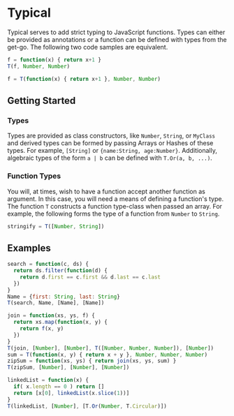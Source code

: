 # Typical
Typical serves to add strict typing to JavaScript functions. Types can
either be provided as annotations or a function can be defined with types
from the get-go. The following two code samples are equivalent.

```javascript
f = function(x) { return x+1 }
T(f, Number, Number)
```
```javascript
f = T(function(x) { return x+1 }, Number, Number)
```

## Getting Started
### Types
Types are provided as class constructors, like `Number`, `String`, or 
`MyClass` and derived types can be formed by passing Arrays or Hashes of
these types. For example, `[String]` or `{name:String, age:Number}`.
Additionally, algebraic types of the form `a | b` can be defined with 
`T.Or(a, b, ...)`.

### Function Types
You will, at times, wish to have a function accept another function as
argument. In this case, you will need a means of defining a function's type.
The function `T` constructs a function type-class when passed an array. For example,
the following forms the type of a function from `Number` to `String`.

```javascript
stringify = T([Number, String])
```

## Examples
```javascript
search = function(c, ds) { 
  return ds.filter(function(d) { 
    return d.first == c.first && d.last == c.last 
  })
}
Name = {first: String, last: String}
T(search, Name, [Name], [Name])
```

```javascript
join = function(xs, ys, f) {
  return xs.map(function(x, y) {
    return f(x, y)
  })
}
T(join, [Number], [Number], T([Number, Number, Number]), [Number])
sum = T(function(x, y) { return x + y }, Number, Number, Number)
zipSum = function(xs, ys) { return join(xs, ys, sum) }
T(zipSum, [Number], [Number], [Number])
```

```javascript
linkedList = function(x) {
  if( x.length == 0 ) return []
  return [x[0], linkedList(x.slice(1))]
}
T(linkedList, [Number], [T.Or(Number, T.Circular)])
```

